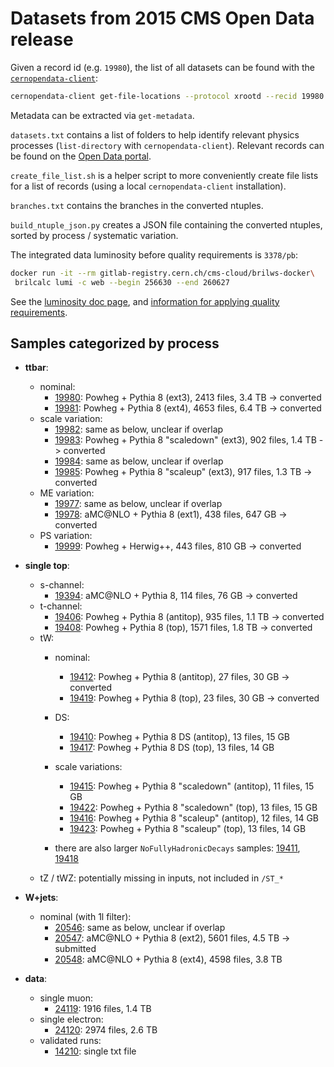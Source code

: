 # Datasets from 2015 CMS Open Data release

Given a record id (e.g. `19980`), the list of all datasets can be found with the [`cernopendata-client`](https://cernopendata-client.readthedocs.io/):
```bash
cernopendata-client get-file-locations --protocol xrootd --recid 19980
```
Metadata can be extracted via `get-metadata`.

`datasets.txt` contains a list of folders to help identify relevant physics processes (`list-directory` with `cernopendata-client`).
Relevant records can be found on the [Open Data portal](https://opendata.cern.ch/).

`create_file_list.sh` is a helper script to more conveniently create file lists for a list of records (using a local `cernopendata-client` installation).

`branches.txt` contains the branches in the converted ntuples.

`build_ntuple_json.py` creates a JSON file containing the converted ntuples, sorted by process / systematic variation.

The integrated data luminosity before quality requirements is `3378/pb`:
```bash
docker run -it --rm gitlab-registry.cern.ch/cms-cloud/brilws-docker\
 brilcalc lumi -c web --begin 256630 --end 260627
 ```
See the [luminosity doc page](http://opendata.cern.ch/docs/cms-guide-luminosity-calculation), and [information for applying quality requirements](https://opendata.cern.ch/record/14210).

## Samples categorized by process

- **ttbar**:
  - nominal:
    - [19980](https://opendata.cern.ch/record/19980): Powheg + Pythia 8 (ext3), 2413 files, 3.4 TB -> converted
    - [19981](https://opendata.cern.ch/record/19981): Powheg + Pythia 8 (ext4), 4653 files, 6.4 TB -> converted
  - scale variation:
    - [19982](https://opendata.cern.ch/record/19982): same as below, unclear if overlap
    - [19983](https://opendata.cern.ch/record/19983): Powheg + Pythia 8 "scaledown" (ext3), 902 files, 1.4 TB -> converted
    - [19984](https://opendata.cern.ch/record/19984): same as below, unclear if overlap
    - [19985](https://opendata.cern.ch/record/19985): Powheg + Pythia 8 "scaleup" (ext3), 917 files, 1.3 TB -> converted
  - ME variation:
    - [19977](https://opendata.cern.ch/record/19977): same as below, unclear if overlap
    - [19978](https://opendata.cern.ch/record/19978): aMC@NLO + Pythia 8 (ext1), 438 files, 647 GB -> converted
  - PS variation:
    - [19999](https://opendata.cern.ch/record/19999): Powheg + Herwig++, 443 files, 810 GB -> converted

- **single top**:
  - s-channel:
    - [19394](https://opendata.cern.ch/record/19394): aMC@NLO + Pythia 8, 114 files, 76 GB -> converted
  - t-channel:
    - [19406](https://opendata.cern.ch/record/19406): Powheg + Pythia 8 (antitop), 935 files, 1.1 TB -> converted
    - [19408](https://opendata.cern.ch/record/19408): Powheg + Pythia 8 (top), 1571 files, 1.8 TB -> converted
  - tW:
    - nominal:
      - [19412](https://opendata.cern.ch/record/19412): Powheg + Pythia 8 (antitop), 27 files, 30 GB -> converted
      - [19419](https://opendata.cern.ch/record/19419): Powheg + Pythia 8 (top), 23 files, 30 GB -> converted
    - DS:
      - [19410](https://opendata.cern.ch/record/19410): Powheg + Pythia 8 DS (antitop), 13 files, 15 GB
      - [19417](https://opendata.cern.ch/record/19417): Powheg + Pythia 8 DS (top), 13 files, 14 GB
    - scale variations:
      - [19415](https://opendata.cern.ch/record/19415): Powheg + Pythia 8 "scaledown" (antitop), 11 files, 15 GB
      - [19422](https://opendata.cern.ch/record/19422): Powheg + Pythia 8 "scaledown" (top), 13 files, 15 GB
      - [19416](https://opendata.cern.ch/record/19416): Powheg + Pythia 8 "scaleup" (antitop), 12 files, 14 GB
      - [19423](https://opendata.cern.ch/record/19423): Powheg + Pythia 8 "scaleup" (top), 13 files, 14 GB

    - there are also larger `NoFullyHadronicDecays` samples: [19411](https://opendata.cern.ch/record/19411), [19418](https://opendata.cern.ch/record/19418)
  - tZ / tWZ: potentially missing in inputs, not included in `/ST_*`

- **W+jets**:
  - nominal (with 1l filter):
    - [20546](https://opendata.cern.ch/record/20546): same as below, unclear if overlap
    - [20547](https://opendata.cern.ch/record/20547): aMC@NLO + Pythia 8 (ext2), 5601 files, 4.5 TB -> submitted
    - [20548](https://opendata.cern.ch/record/20548): aMC@NLO + Pythia 8 (ext4), 4598 files, 3.8 TB

- **data**:
  - single muon:
    - [24119](https://opendata.cern.ch/record/24119): 1916 files, 1.4 TB
  - single electron:
    - [24120](https://opendata.cern.ch/record/24120): 2974 files, 2.6 TB
  - validated runs:
    - [14210](https://opendata.cern.ch/record/14210): single txt file
